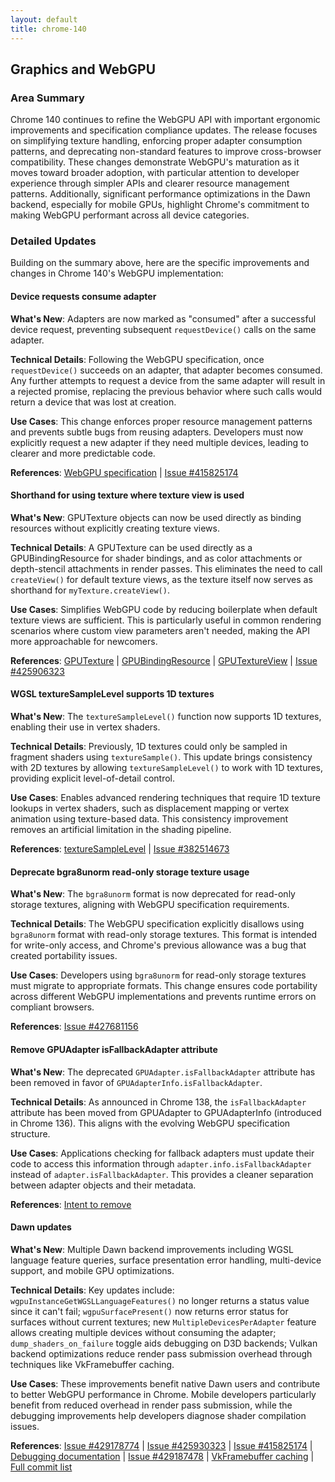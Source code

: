 ```yaml
---
layout: default
title: chrome-140
---
```


## Graphics and WebGPU

### Area Summary

Chrome 140 continues to refine the WebGPU API with important ergonomic improvements and specification compliance updates. The release focuses on simplifying texture handling, enforcing proper adapter consumption patterns, and deprecating non-standard features to improve cross-browser compatibility. These changes demonstrate WebGPU's maturation as it moves toward broader adoption, with particular attention to developer experience through simpler APIs and clearer resource management patterns. Additionally, significant performance optimizations in the Dawn backend, especially for mobile GPUs, highlight Chrome's commitment to making WebGPU performant across all device categories.

### Detailed Updates

Building on the summary above, here are the specific improvements and changes in Chrome 140's WebGPU implementation:

#### Device requests consume adapter

**What's New**:
Adapters are now marked as "consumed" after a successful device request, preventing subsequent `requestDevice()` calls on the same adapter.

**Technical Details**:
Following the WebGPU specification, once `requestDevice()` succeeds on an adapter, that adapter becomes consumed. Any further attempts to request a device from the same adapter will result in a rejected promise, replacing the previous behavior where such calls would return a device that was lost at creation.

**Use Cases**:
This change enforces proper resource management patterns and prevents subtle bugs from reusing adapters. Developers must now explicitly request a new adapter if they need multiple devices, leading to clearer and more predictable code.

**References**:
[WebGPU specification](https://gpuweb.github.io/gpuweb/#ref-for-dom-adapter-state-consumed%E2%91%A1) | [Issue #415825174](https://issues.chromium.org/issues/415825174)

#### Shorthand for using texture where texture view is used

**What's New**:
GPUTexture objects can now be used directly as binding resources without explicitly creating texture views.

**Technical Details**:
A GPUTexture can be used directly as a GPUBindingResource for shader bindings, and as color attachments or depth-stencil attachments in render passes. This eliminates the need to call `createView()` for default texture views, as the texture itself now serves as shorthand for `myTexture.createView()`.

**Use Cases**:
Simplifies WebGPU code by reducing boilerplate when default texture views are sufficient. This is particularly useful in common rendering scenarios where custom view parameters aren't needed, making the API more approachable for newcomers.

**References**:
[GPUTexture](https://gpuweb.github.io/gpuweb/#gputexture) | [GPUBindingResource](https://gpuweb.github.io/gpuweb/#typedefdef-gpubindingresource) | [GPUTextureView](https://gpuweb.github.io/gpuweb/#dictdef-gpubufferbinding) | [Issue #425906323](https://issues.chromium.org/issues/425906323)

#### WGSL textureSampleLevel supports 1D textures

**What's New**:
The `textureSampleLevel()` function now supports 1D textures, enabling their use in vertex shaders.

**Technical Details**:
Previously, 1D textures could only be sampled in fragment shaders using `textureSample()`. This update brings consistency with 2D textures by allowing `textureSampleLevel()` to work with 1D textures, providing explicit level-of-detail control.

**Use Cases**:
Enables advanced rendering techniques that require 1D texture lookups in vertex shaders, such as displacement mapping or vertex animation using texture-based data. This consistency improvement removes an artificial limitation in the shading pipeline.

**References**:
[textureSampleLevel](https://gpuweb.github.io/gpuweb/wgsl/#texturesamplelevel) | [Issue #382514673](https://issues.chromium.org/issues/382514673)

#### Deprecate bgra8unorm read-only storage texture usage

**What's New**:
The `bgra8unorm` format is now deprecated for read-only storage textures, aligning with WebGPU specification requirements.

**Technical Details**:
The WebGPU specification explicitly disallows using `bgra8unorm` format with read-only storage textures. This format is intended for write-only access, and Chrome's previous allowance was a bug that created portability issues.

**Use Cases**:
Developers using `bgra8unorm` for read-only storage textures must migrate to appropriate formats. This change ensures code portability across different WebGPU implementations and prevents runtime errors on compliant browsers.

**References**:
[Issue #427681156](https://issues.chromium.org/issues/427681156)

#### Remove GPUAdapter isFallbackAdapter attribute

**What's New**:
The deprecated `GPUAdapter.isFallbackAdapter` attribute has been removed in favor of `GPUAdapterInfo.isFallbackAdapter`.

**Technical Details**:
As announced in Chrome 138, the `isFallbackAdapter` attribute has been moved from GPUAdapter to GPUAdapterInfo (introduced in Chrome 136). This aligns with the evolving WebGPU specification structure.

**Use Cases**:
Applications checking for fallback adapters must update their code to access this information through `adapter.info.isFallbackAdapter` instead of `adapter.isFallbackAdapter`. This provides a cleaner separation between adapter objects and their metadata.

**References**:
[Intent to remove](https://groups.google.com/a/chromium.org/g/blink-dev/c/Wzr22XXV3s8)

#### Dawn updates

**What's New**:
Multiple Dawn backend improvements including WGSL language feature queries, surface presentation error handling, multi-device support, and mobile GPU optimizations.

**Technical Details**:
Key updates include: `wgpuInstanceGetWGSLLanguageFeatures()` no longer returns a status value since it can't fail; `wgpuSurfacePresent()` now returns error status for surfaces without current textures; new `MultipleDevicesPerAdapter` feature allows creating multiple devices without consuming the adapter; `dump_shaders_on_failure` toggle aids debugging on D3D backends; Vulkan backend optimizations reduce render pass submission overhead through techniques like VkFramebuffer caching.

**Use Cases**:
These improvements benefit native Dawn users and contribute to better WebGPU performance in Chrome. Mobile developers particularly benefit from reduced overhead in render pass submission, while the debugging improvements help developers diagnose shader compilation issues.

**References**:
[Issue #429178774](https://issues.chromium.org/issues/429178774) | [Issue #425930323](https://issues.chromium.org/issues/425930323) | [Issue #415825174](https://issues.chromium.org/issues/415825174) | [Debugging documentation](https://dawn.googlesource.com/dawn/+/refs/heads/main/docs/dawn/debugging.md) | [Issue #429187478](http://issues.chromium.org/issues/429187478) | [VkFramebuffer caching](https://dawn.googlesource.com/dawn/+/ddf2e1f61d20171ecd10ae3be70acb750a56686d) | [Full commit list](https://dawn.googlesource.com/dawn/+log/chromium/7258..chromium/7339?n=1000)